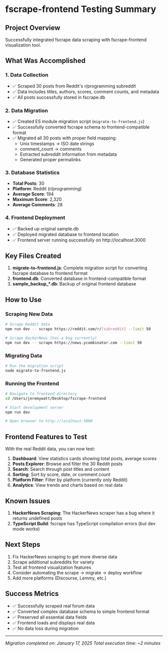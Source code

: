 # fscrape-frontend Testing Summary

## Project Overview
Successfully integrated fscrape data scraping with fscrape-frontend visualization tool.

## What Was Accomplished

### 1. Data Collection
- ✅ Scraped 30 posts from Reddit's r/programming subreddit
- ✅ Data includes titles, authors, scores, comment counts, and metadata
- ✅ All posts successfully stored in fscrape.db

### 2. Data Migration
- ✅ Created ES module migration script (`migrate-to-frontend.js`)
- ✅ Successfully converted fscrape schema to frontend-compatible format
- ✅ Migrated all 30 posts with proper field mapping:
  - Unix timestamps → ISO date strings
  - comment_count → comments
  - Extracted subreddit information from metadata
  - Generated proper permalinks

### 3. Database Statistics
- **Total Posts**: 30
- **Platform**: Reddit (r/programming)
- **Average Score**: 194
- **Maximum Score**: 2,320
- **Average Comments**: 28

### 4. Frontend Deployment
- ✅ Backed up original sample.db
- ✅ Deployed migrated database to frontend location
- ✅ Frontend server running successfully on http://localhost:3000

## Key Files Created

1. **migrate-to-frontend.js**: Complete migration script for converting fscrape database to frontend format
2. **frontend.db**: Converted database in frontend-compatible format
3. **sample_backup_*.db**: Backup of original frontend database

## How to Use

### Scraping New Data
```bash
# Scrape Reddit data
npm run dev -- scrape https://reddit.com/r/[subreddit] --limit 50

# Scrape HackerNews (has a bug currently)
npm run dev -- scrape https://news.ycombinator.com --limit 50
```

### Migrating Data
```bash
# Run the migration script
node migrate-to-frontend.js
```

### Running the Frontend
```bash
# Navigate to frontend directory
cd /Users/jeremywatt/Desktop/fscrape-frontend

# Start development server
npm run dev

# Open browser to http://localhost:3000
```

## Frontend Features to Test

With the real Reddit data, you can now test:

1. **Dashboard**: View statistics cards showing total posts, average scores
2. **Posts Explorer**: Browse and filter the 30 Reddit posts
3. **Search**: Search through post titles and content
4. **Sorting**: Sort by score, date, or comment count
5. **Platform Filter**: Filter by platform (currently only Reddit)
6. **Analytics**: View trends and charts based on real data

## Known Issues

1. **HackerNews Scraping**: The HackerNews scraper has a bug where it returns undefined posts
2. **TypeScript Build**: fscrape has TypeScript compilation errors (but dev mode works)

## Next Steps

1. Fix HackerNews scraping to get more diverse data
2. Scrape additional subreddits for variety
3. Test all frontend visualization features
4. Consider automating the scrape → migrate → deploy workflow
5. Add more platforms (Discourse, Lemmy, etc.)

## Success Metrics

- ✅ Successfully scraped real forum data
- ✅ Converted complex database schema to simple frontend format
- ✅ Preserved all essential data fields
- ✅ Frontend loads and displays real data
- ✅ No data loss during migration

---

*Migration completed on: January 17, 2025*
*Total execution time: ~2 minutes*